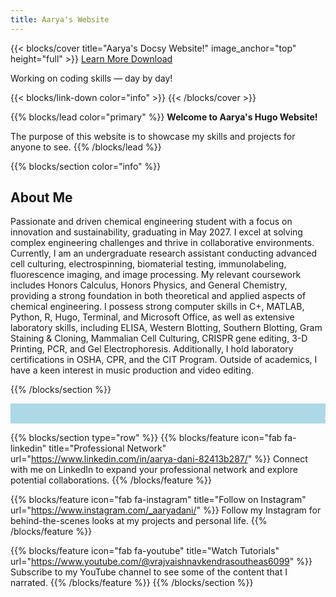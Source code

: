 ```yaml
---
title: Aarya's Website
---
```


{{< blocks/cover title="Aarya's Docsy Website!" image_anchor="top" height="full" >}}
<a class="btn btn-lg btn-primary me-3 mb-4" href="/docs/">
  Learn More <i class="fas fa-arrow-alt-circle-right ms-2"></i>
</a>
<a class="btn btn-lg btn-secondary me-3 mb-4" href="https://github.com/google/docsy-example">
  Download <i class="fab fa-github ms-2 "></i>
</a>
<p class="lead mt-5">Working on coding skills &mdash; day by day!</p>
{{< blocks/link-down color="info" >}}
{{< /blocks/cover >}}


{{% blocks/lead color="primary" %}}
**Welcome to Aarya's Hugo Website!**

The purpose of this website is to showcase my skills and projects for anyone to see.
{{% /blocks/lead %}}

{{% blocks/section color="info" %}}
## About Me

Passionate and driven chemical engineering student with a focus on innovation and sustainability, graduating in May 2027. I excel at solving complex engineering challenges and thrive in collaborative environments. Currently, I am an undergraduate research assistant conducting advanced cell culturing, electrospinning, biomaterial testing, immunolabeling, fluorescence imaging, and image processing. My relevant coursework includes Honors Calculus, Honors Physics, and General Chemistry, providing a strong foundation in both theoretical and applied aspects of chemical engineering. I possess strong computer skills in C+, MATLAB, Python, R, Hugo, Terminal, and Microsoft Office, as well as extensive laboratory skills, including ELISA, Western Blotting, Southern Blotting, Gram Staining & Cloning, Mammalian Cell Culturing, CRISPR gene editing, 3-D Printing, PCR, and Gel Electrophoresis. Additionally, I hold laboratory certifications in OSHA, CPR, and the CIT Program. Outside of academics, I have a keen interest in music production and video editing.

{{% /blocks/section %}}

<!DOCTYPE html>
<html>
<head>
  <style>
    marquee {
      background-color: lightblue;
      color: white;
      font-weight: bold;
      font-size: 2em;
      font-family: Verdana, sans-serif;
      scroll-delay: 100;
    }
  </style>
</head>
<body>

<marquee>Aarya is super cool</marquee>

</body>
</html>

{{% blocks/section type="row" %}}
{{% blocks/feature icon="fab fa-linkedin" title="Professional Network" url="https://www.linkedin.com/in/aarya-dani-82413b287/" %}}
Connect with me on LinkedIn to expand your professional network and explore potential collaborations.
{{% /blocks/feature %}}

{{% blocks/feature icon="fab fa-instagram" title="Follow on Instagram" url="https://www.instagram.com/_aaryadani/" %}}
Follow my Instagram for behind-the-scenes looks at my projects and personal life.
{{% /blocks/feature %}}

{{% blocks/feature icon="fab fa-youtube" title="Watch Tutorials" url="https://www.youtube.com/@vrajvaishnavkendrasoutheas6099" %}}
Subscribe to my YouTube channel to see some of the content that I narrated.
{{% /blocks/feature %}}
{{% /blocks/section %}}